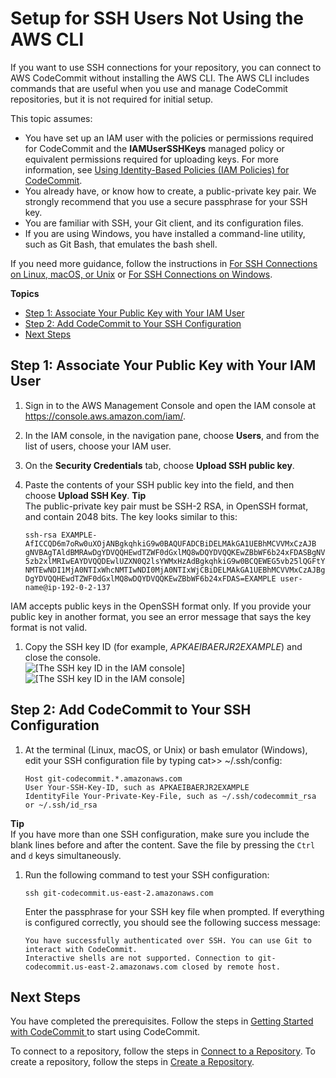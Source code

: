 # Setup for SSH Users Not Using the AWS CLI<a name="setting-up-without-cli"></a>

If you want to use SSH connections for your repository, you can connect to AWS CodeCommit without installing the AWS CLI\. The AWS CLI includes commands that are useful when you use and manage CodeCommit repositories, but it is not required for initial setup\.

This topic assumes:
+ You have set up an IAM user with the policies or permissions required for CodeCommit and the **IAMUserSSHKeys** managed policy or equivalent permissions required for uploading keys\. For more information, see [Using Identity\-Based Policies \(IAM Policies\) for CodeCommit](auth-and-access-control-iam-identity-based-access-control.md)\.
+ You already have, or know how to create, a public\-private key pair\. We strongly recommend that you use a secure passphrase for your SSH key\. 
+ You are familiar with SSH, your Git client, and its configuration files\. 
+ If you are using Windows, you have installed a command\-line utility, such as Git Bash, that emulates the bash shell\. 

If you need more guidance, follow the instructions in [For SSH Connections on Linux, macOS, or Unix](setting-up-ssh-unixes.md) or [For SSH Connections on Windows](setting-up-ssh-windows.md)\.

**Topics**
+ [Step 1: Associate Your Public Key with Your IAM User](#setting-up-without-cli-add-key)
+ [Step 2: Add CodeCommit to Your SSH Configuration](#setting-up-without-cli-configure-client)
+ [Next Steps](#setting-up-without-cli-next-step)

## Step 1: Associate Your Public Key with Your IAM User<a name="setting-up-without-cli-add-key"></a>

1. Sign in to the AWS Management Console and open the IAM console at [https://console\.aws\.amazon\.com/iam/](https://console.aws.amazon.com/iam/)\.

1. In the IAM console, in the navigation pane, choose **Users**, and from the list of users, choose your IAM user\. 

1. On the **Security Credentials** tab, choose **Upload SSH public key**\.

1. Paste the contents of your SSH public key into the field, and then choose **Upload SSH Key**\. 
**Tip**  
The public\-private key pair must be SSH\-2 RSA, in OpenSSH format, and contain 2048 bits\. The key looks similar to this:  

   ```
   ssh-rsa EXAMPLE-AfICCQD6m7oRw0uXOjANBgkqhkiG9w0BAQUFADCBiDELMAkGA1UEBhMCVVMxCzAJB
   gNVBAgTAldBMRAwDgYDVQQHEwdTZWF0dGxlMQ8wDQYDVQQKEwZBbWF6b24xFDASBgNVBAsTC0lBTSBDb2
   5zb2xlMRIwEAYDVQQDEwlUZXN0Q2lsYWMxHzAdBgkqhkiG9w0BCQEWEG5vb25lQGFtYXpvbi5jb20wHhc
   NMTEwNDI1MjA0NTIxWhcNMTIwNDI0MjA0NTIxWjCBiDELMAkGA1UEBhMCVVMxCzAJBgNVBAgTAldBMRAw
   DgYDVQQHEwdTZWF0dGxlMQ8wDQYDVQQKEwZBbWF6b24xFDAS=EXAMPLE user-name@ip-192-0-2-137
   ```
IAM accepts public keys in the OpenSSH format only\. If you provide your public key in another format, you see an error message that says the key format is not valid\. 

1. Copy the SSH key ID \(for example, *APKAEIBAERJR2EXAMPLE*\) and close the console\.  
![\[The SSH key ID in the IAM console\]](http://docs.aws.amazon.com/codecommit/latest/userguide/images/codecommit-ssh-key-id-iam.png)![\[The SSH key ID in the IAM console\]](http://docs.aws.amazon.com/codecommit/latest/userguide/)

## Step 2: Add CodeCommit to Your SSH Configuration<a name="setting-up-without-cli-configure-client"></a>

1. At the terminal \(Linux, macOS, or Unix\) or bash emulator \(Windows\), edit your SSH configuration file by typing cat>> \~/\.ssh/config:

   ```
   Host git-codecommit.*.amazonaws.com
   User Your-SSH-Key-ID, such as APKAEIBAERJR2EXAMPLE
   IdentityFile Your-Private-Key-File, such as ~/.ssh/codecommit_rsa or ~/.ssh/id_rsa
   ```
**Tip**  
If you have more than one SSH configuration, make sure you include the blank lines before and after the content\. Save the file by pressing the `Ctrl` and `d` keys simultaneously\.

1. Run the following command to test your SSH configuration:

   ```
   ssh git-codecommit.us-east-2.amazonaws.com
   ```

   Enter the passphrase for your SSH key file when prompted\. If everything is configured correctly, you should see the following success message:

   ```
   You have successfully authenticated over SSH. You can use Git to interact with CodeCommit. 
   Interactive shells are not supported. Connection to git-codecommit.us-east-2.amazonaws.com closed by remote host.
   ```

## Next Steps<a name="setting-up-without-cli-next-step"></a>

You have completed the prerequisites\. Follow the steps in [Getting Started with CodeCommit ](getting-started-cc.md) to start using CodeCommit\.

To connect to a repository, follow the steps in [Connect to a Repository](how-to-connect.md)\. To create a repository, follow the steps in [Create a Repository](how-to-create-repository.md)\.